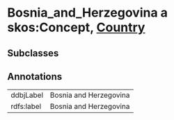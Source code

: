 # Bosnia_and_Herzegovina a skos:Concept, [Country](/0.1/Country)

## Subclasses

## Annotations

|||
|-----|-----|
|ddbjLabel|Bosnia and Herzegovina|
|rdfs:label|Bosnia and Herzegovina|

